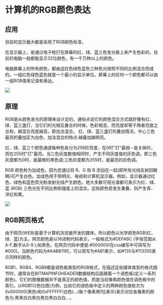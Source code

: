 #  计算机的RGB颜色表达

## 应用

目前的显示器大都是采用了RGB颜色标准，

在显示器上，是通过电子枪打在屏幕的红、绿、蓝三色发光极上来产生色彩的，目前的电脑一般都能显示32位颜色，有一千万种以上的颜色。

电脑屏幕上的所有颜色，都由这红色绿色蓝色三种色光按照不同的比例混合而成的。一组红色绿色蓝色就是一个最小的显示单位。屏幕上的任何一个颜色都可以由一组RGB值来记录和表达。

![ ](https://p1.ssl.qhmsg.com/dr/220__/t01d2cd634c4c7d6bcc.jpg)

## 原理

RGB是从颜色发光的原理来设计定的，通俗点说它的颜色混合方式就好像有红、绿、蓝三盏灯，当它们的光相互叠合的时候，色彩相混，而亮度却等于两者亮度之总和，越混合亮度越高，即加法混合。
红、绿、蓝三盏灯的叠加情况，中心三色最亮的叠加区为白色，加法混合的特点:越叠加越明亮。

红、绿、蓝三个颜色通道每种色各分为256阶亮度，在0时"灯"最弱--是关掉的，而在255时"灯"最亮。当三色灰度数值相同时，产生不同灰度值的灰色调，即三色灰度都为0时，是最暗的黑色调;三色灰度都为255时，是最亮的白色调。

RGB 颜色称为加成色，因为您通过将 R、G 和 B 添加在一起(即所有光线反射回眼睛)可产生白色。加成色用于照明光、电视和计算机显示器。例如，显示器通过红色、绿色和蓝色荧光粉发射光线产生颜色。绝大多数可视光谱都可表示为红、绿、蓝 (RGB) 三色光在不同比例和强度上的混合。这些颜色若发生重叠，则产生青、洋红和黄。

![ ](https://p1.ssl.qhmsg.com/dr/220__/t014b97c323a189393f.jpg)

## RGB网页格式

由于网页(WEB)是基于计算机浏览器开发的媒体，所以颜色以光学颜色RGB(红、绿、蓝)为主。网页颜色是以16进制代码表示，一般格式为#DEFABC (字母范围从A-F,数字从0-9 );如黑色，在网页代码中便是:#000000(在css编写中可简写为#000)。当颜色代码为#AABB11时，可以简写为#AB1表示，如#135与#113355表示同样的颜色。

RGB1、RGB4、RGB8都是调色板类型的RGB格式，在描述这些媒体类型的格式细节时，通常会在BITMAPINFOHEADER数据结构后面跟着一个调色板(定义一系列颜色)。它们的图像数据并不是真正的颜色值，而是当前像素颜色值在调色板中的索引。以RGB1(2色位图)为例，比如它的调色板中定义的两种颜色值依次为0x000000(黑色)和0xFFFFFF(白色)…(每个像素用1位表示)表示对应各像素的颜色为:黑黑白白黑白黑白黑白白白…。